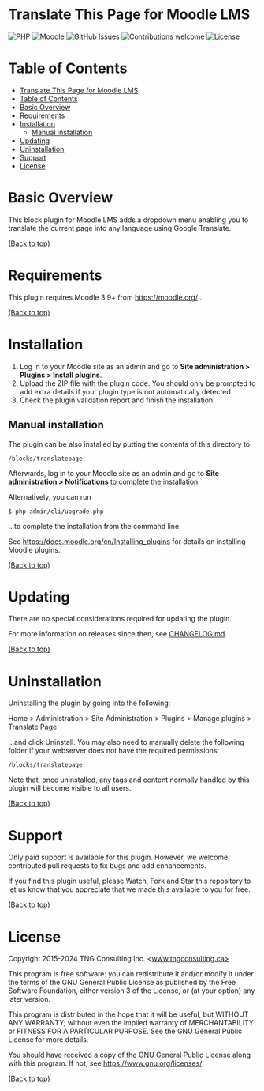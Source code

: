 Translate This Page for Moodle LMS
==================================
![PHP](https://img.shields.io/badge/PHP-v7.2%20to%20v8.3-blue.svg)
![Moodle](https://img.shields.io/badge/Moodle-v3.9%20to%20v4.4-orange.svg)
[![GitHub Issues](https://img.shields.io/github/issues/michael-milette/moodle-blocks_translatepage.svg)](https://github.com/michael-milette/moodle-blocks_translatepage/issues)
[![Contributions welcome](https://img.shields.io/badge/contributions-welcome-green.svg)](#contributing)
[![License](https://img.shields.io/badge/License-GPL%20v3-blue.svg)](#license)

# Table of Contents

- [Translate This Page for Moodle LMS](#translate-this-page-for-moodle-lms)
- [Table of Contents](#table-of-contents)
- [Basic Overview](#basic-overview)
- [Requirements](#requirements)
- [Installation](#installation)
  - [Manual installation](#manual-installation)
- [Updating](#updating)
- [Uninstallation](#uninstallation)
- [Support](#support)
- [License](#license)

# Basic Overview

This block plugin for Moodle LMS adds a dropdown menu enabling you to translate the current page into any language using Google Translate.

[(Back to top)](#table-of-contents)

# Requirements

This plugin requires Moodle 3.9+ from https://moodle.org/ .

[(Back to top)](#table-of-contents)

# Installation

1. Log in to your Moodle site as an admin and go to **Site administration > Plugins > Install plugins**.
2. Upload the ZIP file with the plugin code. You should only be prompted to add extra details if your plugin type is not automatically detected.
3. Check the plugin validation report and finish the installation.

## Manual installation ##

The plugin can be also installed by putting the contents of this directory to

    /blocks/translatepage

Afterwards, log in to your Moodle site as an admin and go to **Site administration > Notifications** to complete the installation.

Alternatively, you can run

    $ php admin/cli/upgrade.php

...to complete the installation from the command line.

See https://docs.moodle.org/en/Installing_plugins for details on installing Moodle plugins.

[(Back to top)](#table-of-contents)

# Updating

There are no special considerations required for updating the plugin.

For more information on releases since then, see
[CHANGELOG.md](https://github.com/michael-milette/moodle-blocks_translatepage/blob/master/CHANGELOG.md).

[(Back to top)](#table-of-contents)

# Uninstallation

Uninstalling the plugin by going into the following:

Home > Administration > Site Administration > Plugins > Manage plugins > Translate Page

...and click Uninstall. You may also need to manually delete the following folder if your webserver does not have the required permissions:

    /blocks/translatepage

Note that, once uninstalled, any tags and content normally handled by this plugin will become visible to all users.

[(Back to top)](#table-of-contents)

# Support

Only paid support is available for this plugin. However, we welcome contributed pull requests to fix bugs and add enhancements.

If you find this plugin useful, please Watch, Fork and Star this repository to let us know that you appreciate that we made this available to you for free.

[(Back to top)](#table-of-contents)

# License

Copyright 2015-2024 TNG Consulting Inc. <www.tngconsulting.ca>

This program is free software: you can redistribute it and/or modify it under
the terms of the GNU General Public License as published by the Free Software
Foundation, either version 3 of the License, or (at your option) any later
version.

This program is distributed in the hope that it will be useful, but WITHOUT ANY
WARRANTY; without even the implied warranty of MERCHANTABILITY or FITNESS FOR A
PARTICULAR PURPOSE.  See the GNU General Public License for more details.

You should have received a copy of the GNU General Public License along with
this program.  If not, see <https://www.gnu.org/licenses/>.

[(Back to top)](#table-of-contents)
